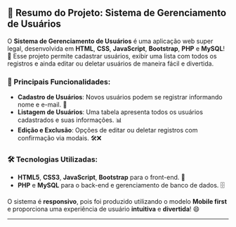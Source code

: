 ## 🌟 Resumo do Projeto: Sistema de Gerenciamento de Usuários

O **Sistema de Gerenciamento de Usuários** é uma aplicação web super legal, desenvolvida em **HTML**, **CSS**, **JavaScript**, **Bootstrap**, **PHP** e **MySQL**! 🚀 Esse projeto permite cadastrar usuários, exibir uma lista com todos os registros e ainda editar ou deletar usuários de maneira fácil e divertida.

### 🎉 Principais Funcionalidades:

- **Cadastro de Usuários**: Novos usuários podem se registrar informando nome e e-mail. 📧
- **Listagem de Usuários**: Uma tabela apresenta todos os usuários cadastrados e suas informações. 📊
- **Edição e Exclusão**: Opções de editar ou deletar registros com confirmação via modais. 🛠️❌

### 🛠️ Tecnologias Utilizadas:

- **HTML5**, **CSS3**, **JavaScript**, **Bootstrap** para o front-end. 🎨
- **PHP** e **MySQL** para o back-end e gerenciamento de banco de dados. 🗄️

O sistema é **responsivo**, pois foi produzido utilizando o modelo **Mobile first** e proporciona uma experiência de usuário **intuitiva** e **divertida**! 😄

---
